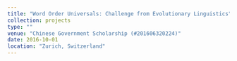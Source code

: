 ```yaml
---
title: "Word Order Universals: Challenge from Evolutionary Linguistics"
collection: projects
type: ""
venue: "Chinese Government Scholarship (#201606320224)"
date: 2016-10-01
location: "Zurich, Switzerland"
---
```


